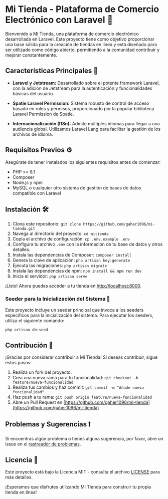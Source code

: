 # Mi Tienda - Plataforma de Comercio Electrónico con Laravel 🛒

Bienvenido a Mi Tienda, una plataforma de comercio electrónico desarrollada en Laravel. Este proyecto tiene como objetivo proporcionar una base sólida para la creación de tiendas en línea y está diseñado para ser utilizado como código abierto, permitiendo a la comunidad contribuir y mejorar constantemente.

## Características Principales 🚀

- **Laravel y Jetstream:** Desarrollado sobre el potente framework Laravel, con la adición de Jetstream para la autenticación y funcionalidades básicas del usuario.

- **Spatie Laravel Permission:** Sistema robusto de control de acceso basado en roles y permisos, proporcionado por la popular biblioteca Laravel Permission de Spatie.

- **Internacionalización (I18n):** Admite múltiples idiomas para llegar a una audiencia global. Utilizamos Laravel Lang para facilitar la gestión de los archivos de idioma.

## Requisitos Previos ⚙️

Asegúrate de tener instalados los siguientes requisitos antes de comenzar:

- PHP >= 8.1
- Composer
- Node.js y npm
- MySQL o cualquier otro sistema de gestión de bases de datos compatible con Laravel

## Instalación 🛠️

1. Clona este repositorio: `git clone https://github.com/gaher1096/mi-tienda.git`
2. Navega al directorio del proyecto: `cd mitienda`
3. Copia el archivo de configuración: `cp .env.example .env`
4. Configura tu archivo `.env` con la información de tu base de datos y otros detalles.
5. Instala las dependencias de Composer: `composer install`
6. Genera la clave de aplicación: `php artisan key:generate`
7. Ejecuta las migraciones: `php artisan migrate`
8. Instala las dependencias de npm: `npm install && npm run dev`
9. Inicia el servidor: `php artisan serve`

¡Listo! Ahora puedes acceder a tu tienda en [http://localhost:8000](http://localhost:8000).

### Seeder para la Inicialización del Sistema 🌱

Este proyecto incluye un seeder principal que invoca a los seeders específicos para la inicialización del sistema. Para ejecutar los seeders, utiliza el siguiente comando:

```bash
php artisan db:seed

```

## Contribución 🤝

¡Gracias por considerar contribuir a Mi Tienda! Si deseas contribuir, sigue estos pasos:

1. Realiza un fork del proyecto.
2. Crea una nueva rama para tu funcionalidad: `git checkout -b feature/nueva-funcionalidad`
3. Realiza tus cambios y haz commit: `git commit -m "Añade nueva funcionalidad"`
4. Haz push a tu rama: `git push origin feature/nueva-funcionalidad`
5. Abre un Pull Request en [https://github.com/gaher1096/mi-tienda](https://github.com/gaher1096/mi-tienda)

## Problemas y Sugerencias ❗

Si encuentras algún problema o tienes alguna sugerencia, por favor, abre un issue en el [rastreador de problemas](https://github.com/gaher1096/mi-tienda/issues).

## Licencia 📄

Este proyecto está bajo la Licencia MIT - consulta el archivo [LICENSE](LICENSE) para más detalles.

¡Esperamos que disfrutes utilizando Mi Tienda para construir tu propia tienda en línea!
